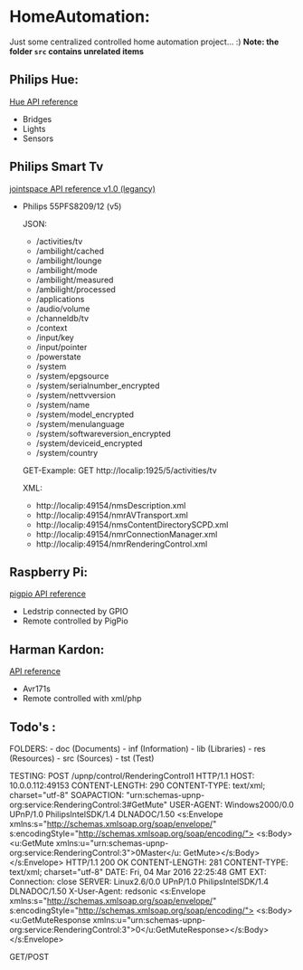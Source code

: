 # HomeAutomation:

Just some centralized controlled home automation project... :)
**Note: the folder `src` contains unrelated items**


## Philips Hue:
[Hue API reference](https://www.developers.meethue.com/philips-hue-api)

* Bridges
* Lights
* Sensors


## Philips Smart Tv
[jointspace API reference v1.0 (legancy)](http://jointspace.sourceforge.net/projectdata/documentation/jasonApi/)

* Philips 55PFS8209/12 (v5)

  JSON: 
  
  * /activities/tv
  * /ambilight/cached
  * /ambilight/lounge
  * /ambilight/mode
  * /ambilight/measured
  * /ambilight/processed
  * /applications
  * /audio/volume
  * /channeldb/tv
  * /context
  * /input/key
  * /input/pointer
  * /powerstate
  * /system
  * /system/epgsource
  * /system/serialnumber_encrypted
  * /system/nettvversion
  * /system/name
  * /system/model_encrypted
  * /system/menulanguage
  * /system/softwareversion_encrypted
  * /system/deviceid_encrypted
  * /system/country

  GET-Example: GET http://localip:1925/5/activities/tv


  XML:
  * http://localip:49154/nmsDescription.xml
  * http://localip:49154/nmrAVTransport.xml
  * http://localip:49154/nmsContentDirectorySCPD.xml
  * http://localip:49154/nmrConnectionManager.xml
  * http://localip:49154/nmrRenderingControl.xml


## Raspberry Pi:
[pigpio API reference](http://abyz.me.uk/rpi/pigpio/pigpiod.html)

- Ledstrip connected by GPIO 
- Remote controlled by PigPio 


## Harman Kardon:
[API reference](https://github.com/KarimGeiger/HKAPI)

- Avr171s
- Remote controlled with xml/php










## Todo's :

  FOLDERS:
    - doc (Documents)
    - inf (Information)
    - lib (Libraries)
    - res (Resources)
    - src (Sources)
    - tst (Test)

  TESTING:
   POST /upnp/control/RenderingControl1 HTTP/1.1
   HOST: 10.0.0.112:49153
   CONTENT-LENGTH: 290
   CONTENT-TYPE: text/xml; charset="utf-8"
   SOAPACTION: "urn:schemas-upnp-org:service:RenderingControl:3#GetMute"
   USER-AGENT: Windows2000/0.0 UPnP/1.0 PhilipsIntelSDK/1.4 DLNADOC/1.50
   <s:Envelope xmlns:s="http://schemas.xmlsoap.org/soap/envelope/"
   s:encodingStyle="http://schemas.xmlsoap.org/soap/encoding/">
   <s:Body><u:GetMute    xmlns:u="urn:schemas-upnp-org:service:RenderingControl:3"><InstanceID>0</InstanceID><Channel>Master</Channel></u:   GetMute></s:Body></s:Envelope>
   HTTP/1.1 200 OK
   CONTENT-LENGTH: 281
   CONTENT-TYPE: text/xml; charset="utf-8"
   DATE: Fri, 04 Mar 2016 22:25:48 GMT
   EXT: Connection: close
   SERVER: Linux2.6/0.0 UPnP/1.0 PhilipsIntelSDK/1.4 DLNADOC/1.50
   X-User-Agent: redsonic
      <s:Envelope xmlns:s="http://schemas.xmlsoap.org/soap/envelope/" s:encodingStyle="http://schemas.xmlsoap.org/soap/encoding/">
   <s:Body><u:GetMuteResponse xmlns:u="urn:schemas-upnp-org:service:RenderingControl:3"><CurrentMute>0</CurrentMute></u:GetMuteResponse></s:Body></s:Envelope>

  GET/POST
